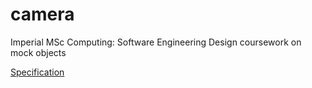 # camera
Imperial MSc Computing: Software Engineering Design coursework on mock objects

[Specification](specification.pdf)

